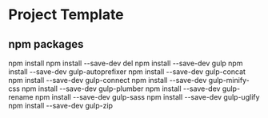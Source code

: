 # Project Template

## npm packages

npm install
npm install --save-dev del
npm install --save-dev gulp
npm install --save-dev gulp-autoprefixer
npm install --save-dev gulp-concat
npm install --save-dev gulp-connect
npm install --save-dev gulp-minify-css
npm install --save-dev gulp-plumber
npm install --save-dev gulp-rename
npm install --save-dev gulp-sass
npm install --save-dev gulp-uglify
npm install --save-dev gulp-zip